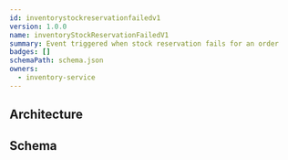 ```yaml
---
id: inventorystockreservationfailedv1
version: 1.0.0
name: inventoryStockReservationFailedV1
summary: Event triggered when stock reservation fails for an order
badges: []
schemaPath: schema.json
owners:
  - inventory-service
---
```

## Architecture
<NodeGraph />


## Schema
<SchemaViewer file="schema.json" title="Message Schema" maxHeight="500" />
